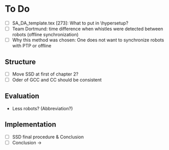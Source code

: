 # To Do

- [ ] SA_DA_template.tex [273]: What to put in \hypersetup?
- [ ] Team Dortmund: time difference when whistles were detected between robots (offline synchronization)
- [ ] Why this method was chosen: One does not want to synchronize robots with PTP or offline

## Structure

- [ ] Move SSD at first of chapter 2?
- [ ] Oder of GCC and CC should be consistent

## Evaluation

- Less robots? (Abbreviation?)

## Implementation

- [ ] SSD final procedure & Conclusion
- [ ] Conclusion ->